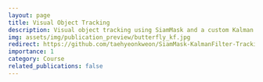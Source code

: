 ```yaml
---
layout: page
title: Visual Object Tracking
description: Visual object tracking using SiamMask and a custom Kalman Filter implementation on the VOT18 sequence.
img: assets/img/publication_preview/butterfly_kf.jpg
redirect: https://github.com/taehyeonkweon/SiamMask-KalmanFilter-Tracking-VOT18
importance: 1
category: Course
related_publications: false
---
```

